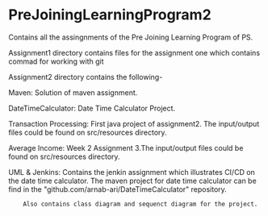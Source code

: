 # PreJoiningLearningProgram2
Contains all the assingnments of the Pre Joining Learning Program of PS.

Assignment1 directory contains files for the assignment one which contains commad for working with git

Assignment2 directory contains the following-

Maven: Solution of maven assignment.

DateTimeCalculator: Date Time Calculator Project.

Transaction Processing: First java project of assignment2. The input/output files could be found on src/resources directory.

Average Income: Week 2 Assignment 3.The input/output files could be found on src/resources directory.

UML & Jenkins: Contains the jenkin assignment which illustrates CI/CD on the date time calculator. The maven project for
		date time calculator can be find in the "github.com/arnab-ari/DateTimeCalculator" repository.

		Also contains class diagram and sequenct diagram for the project.